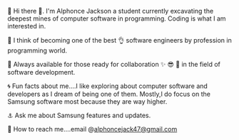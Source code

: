 🙋     Hi there 👋. I'm Alphonce Jackson a student currently excavating the deepest        mines of computer software in programming. Coding is what I am interested in.


🤔    I think of becoming one of the best 👌 software engineers by profession in          programming world.


🙏    Always available for those ready for collaboration ✨️ 😎 🙌 in the field of         software development. 


🌀    Fun facts about me....I like exploring about computer software and developers       as I dream of being one of them. Mostly,I do focus on the Samsung software          most because they are way higher.


⚓️    Ask me about Samsung features and updates.


🎲    How to reach me....email @alphoncejack47@gmail.com
